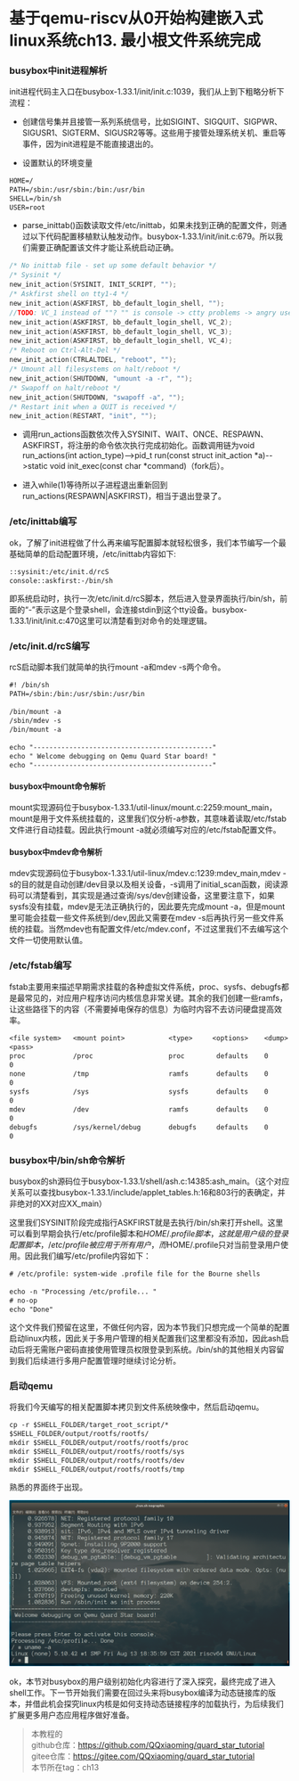 # 基于qemu-riscv从0开始构建嵌入式linux系统ch13. 最小根文件系统完成

### busybox中init进程解析

init进程代码主入口在busybox-1.33.1/init/init.c:1039，我们从上到下粗略分析下流程：

- 创建信号集并且接管一系列系统信号，比如SIGINT、SIGQUIT、SIGPWR、SIGUSR1、SIGTERM、SIGUSR2等等。这些用于接管处理系统关机、重启等事件，因为init进程是不能直接退出的。

- 设置默认的环境变量

```shell
HOME=/
PATH=/sbin:/usr/sbin:/bin:/usr/bin
SHELL=/bin/sh
USER=root
```

- parse_inittab()函数读取文件/etc/inittab，如果未找到正确的配置文件，则通过以下代码配置移植默认触发动作。busybox-1.33.1/init/init.c:679。所以我们需要正确配置该文件才能让系统启动正确。

```c
/* No inittab file - set up some default behavior */
/* Sysinit */
new_init_action(SYSINIT, INIT_SCRIPT, "");
/* Askfirst shell on tty1-4 */
new_init_action(ASKFIRST, bb_default_login_shell, "");
//TODO: VC_1 instead of ""? "" is console -> ctty problems -> angry users
new_init_action(ASKFIRST, bb_default_login_shell, VC_2);
new_init_action(ASKFIRST, bb_default_login_shell, VC_3);
new_init_action(ASKFIRST, bb_default_login_shell, VC_4);
/* Reboot on Ctrl-Alt-Del */
new_init_action(CTRLALTDEL, "reboot", "");
/* Umount all filesystems on halt/reboot */
new_init_action(SHUTDOWN, "umount -a -r", "");
/* Swapoff on halt/reboot */
new_init_action(SHUTDOWN, "swapoff -a", "");
/* Restart init when a QUIT is received */
new_init_action(RESTART, "init", "");
```

- 调用run_actions函数依次传入SYSINIT、WAIT、ONCE、RESPAWN、ASKFIRST，将注册的命令依次执行完成初始化。函数调用链为void run_actions(int action_type)-->pid_t run(const struct init_action *a)-->static void init_exec(const char *command)（fork后）。

- 进入while(1)等待所以子进程退出重新回到run_actions(RESPAWN|ASKFIRST)，相当于退出登录了。

### /etc/inittab编写

ok，了解了init进程做了什么再来编写配置脚本就轻松很多，我们本节编写一个最基础简单的启动配置环境，/etc/inittab内容如下:

```
::sysinit:/etc/init.d/rcS
console::askfirst:-/bin/sh
```

即系统启动时，执行一次/etc/init.d/rcS脚本，然后进入登录界面执行/bin/sh，前面的“-”表示这是个登录shell，会连接stdin到这个tty设备。busybox-1.33.1/init/init.c:470这里可以清楚看到对命令的处理逻辑。

### /etc/init.d/rcS编写

rcS启动脚本我们就简单的执行mount -a和mdev -s两个命令。

```shell
#! /bin/sh
PATH=/sbin:/bin:/usr/sbin:/usr/bin

/bin/mount -a
/sbin/mdev -s
/bin/mount -a

echo "---------------------------------------------"
echo " Welcome debugging on Qemu Quard Star board! "
echo "---------------------------------------------"
```

#### busybox中mount命令解析

mount实现源码位于busybox-1.33.1/util-linux/mount.c:2259:mount_main，mount是用于文件系统挂载的，这里我们仅分析-a参数，其意味着读取/etc/fstab文件进行自动挂载。因此执行mount -a就必须编写对应的/etc/fstab配置文件。

#### busybox中mdev命令解析

mdev实现源码位于busybox-1.33.1/util-linux/mdev.c:1239:mdev_main,mdev -s的目的就是自动创建/dev目录以及相关设备，-s调用了initial_scan函数，阅读源码可以清楚看到，其实现是通过查询/sys/dev创建设备，这里要注意下，如果sysfs没有挂载，mdev是无法正确执行的，因此要先完成mount -a，但是mount里可能会挂载一些文件系统到/dev,因此又需要在mdev -s后再执行另一些文件系统的挂载。当然mdev也有配置文件/etc/mdev.conf，不过这里我们不去编写这个文件一切使用默认值。

### /etc/fstab编写

fstab主要用来描述早期需求挂载的各种虚拟文件系统，proc、sysfs、debugfs都是最常见的，对应用户程序访问内核信息非常关键。其余的我们创建一些ramfs，让这些路径下的内容（不需要掉电保存的信息）为临时内容不去访问硬盘提高效率。

```
<file system>   <mount point>           <type>     <options>    <dump>  <pass>
proc			/proc					proc		defaults    0	     0
none			/tmp					ramfs		defaults    0	     0
sysfs			/sys					sysfs		defaults    0	     0
mdev		    /dev					ramfs		defaults	0	     0
debugfs	        /sys/kernel/debug 	    debugfs	    defaults    0        0
```

### busybox中/bin/sh命令解析

busybox的sh源码位于busybox-1.33.1/shell/ash.c:14385:ash_main。（这个对应关系可以查找busybox-1.33.1/include/applet_tables.h:16和803行的表确定，并非绝对的XX对应XX_main）

这里我们SYSINIT阶段完成指行ASKFIRST就是去执行/bin/sh来打开shell。这里可以看到早期会执行/etc/profile脚本和$HOME/.profile脚本，这就是用户级的登录配置脚本，/etc/profile被应用于所有用户，而$HOME/.profile只对当前登录用户使用。因此我们编写/etc/profile内容如下：

```shell
# /etc/profile: system-wide .profile file for the Bourne shells

echo -n "Processing /etc/profile... "
# no-op
echo "Done"
```

这个文件我们预留在这里，不做任何内容，因为本节我们只想完成一个简单的配置启动linux内核，因此关于多用户管理的相关配置我们这里都没有添加，因此ash启动后将无需账户密码直接使用管理员权限登录到系统。/bin/sh的其他相关内容留到我们后续进行多用户配置管理时继续讨论分析。

### 启动qemu

将我们今天编写的相关配置脚本拷贝到文件系统映像中，然后启动qemu。

```shell
cp -r $SHELL_FOLDER/target_root_script/* $SHELL_FOLDER/output/rootfs/rootfs/
mkdir $SHELL_FOLDER/output/rootfs/rootfs/proc
mkdir $SHELL_FOLDER/output/rootfs/rootfs/sys
mkdir $SHELL_FOLDER/output/rootfs/rootfs/dev
mkdir $SHELL_FOLDER/output/rootfs/rootfs/tmp
```

熟悉的界面终于出现。

![ch13-0](./img/ch13-0.png)

ok，本节对busybox的用户级别初始化内容进行了深入探究，最终完成了进入shell工作。下一节开始我们需要在回过头来将busybox编译为动态链接库的版本，并借此机会探究linux内核是如何支持动态链接程序的加载执行，为后续我们扩展更多用户态应用程序做好准备。

> 本教程的<br>github仓库：https://github.com/QQxiaoming/quard_star_tutorial<br>gitee仓库：https://gitee.com/QQxiaoming/quard_star_tutorial<br>本节所在tag：ch13